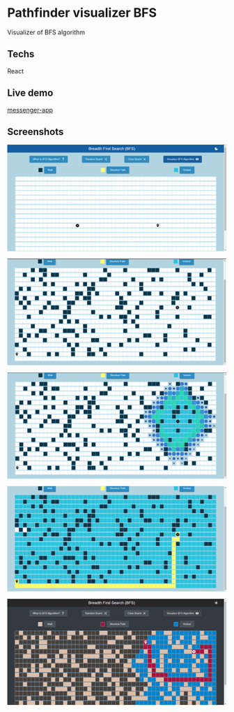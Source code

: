 # Pathfinder visualizer BFS

Visualizer of BFS algorithm

## Techs
React

## Live demo
[messenger-app](https://pathfinder-visualizer-angel.herokuapp.com/)

## Screenshots
![View 1](https://raw.githubusercontent.com/angel-hache-de/Pathfinder-Visualizer/main/screenshots/c1.png "View 1")

![View 2](https://raw.githubusercontent.com/angel-hache-de/Pathfinder-Visualizer/main/screenshots/c2.png "View 2")

![View 3](https://raw.githubusercontent.com/angel-hache-de/Pathfinder-Visualizer/main/screenshots/c3.png "View 3")

![View 4](https://raw.githubusercontent.com/angel-hache-de/Pathfinder-Visualizer/main/screenshots/c4.png "View 4")

![View 5](https://raw.githubusercontent.com/angel-hache-de/Pathfinder-Visualizer/main/screenshots/c5.png "View 5")
